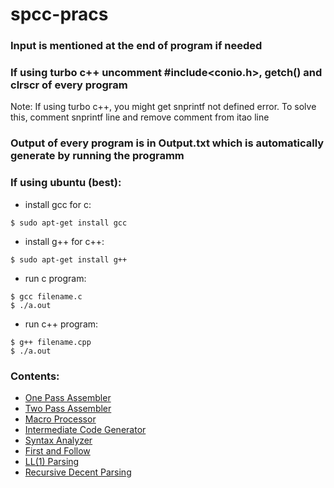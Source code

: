 # spcc-pracs

### Input is mentioned at the end of program if needed

### If using turbo c++ uncomment #include<conio.h>, getch() and clrscr of every program

Note: If using turbo c++, you might get snprintf not defined error. To solve this, comment snprintf line and remove comment from itao line

### Output of every program is in Output.txt which is automatically generate by running the programm  

### If using ubuntu (best):

* install gcc for c:

```
$ sudo apt-get install gcc
```

* install g++ for c++:

```
$ sudo apt-get install g++
```

* run c program:

```
$ gcc filename.c
$ ./a.out
```

* run c++ program:

```
$ g++ filename.cpp
$ ./a.out
```
### Contents:
* [One Pass Assembler](https://github.com/10aditya/spcc-pracs/tree/master/prac3/one%20pass)
* [Two Pass Assembler](https://github.com/10aditya/spcc-pracs/tree/master/prac3/two%20pass)
* [Macro Processor](https://github.com/10aditya/spcc-pracs/tree/master/Prac4)
* [Intermediate Code Generator](https://github.com/10aditya/spcc-pracs/tree/master/Prac5)
* [Syntax Analyzer](https://github.com/10aditya/spcc-pracs/tree/master/prac6)
* [First and Follow](https://github.com/10aditya/spcc-pracs/tree/master/Prac8)
* [LL(1) Parsing](https://github.com/10aditya/spcc-pracs/blob/master/prac9/ll1parsing.cpp)
* [Recursive Decent Parsing](https://github.com/10aditya/spcc-pracs/blob/master/prac9/recursivedescent.c)
